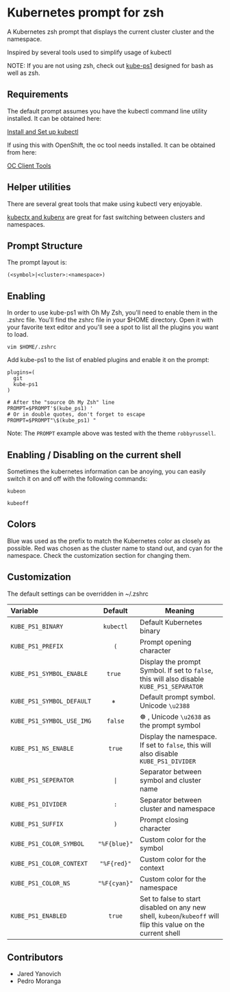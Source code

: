 # Kubernetes prompt for zsh

A Kubernetes zsh prompt that displays the current cluster cluster
and the namespace.

Inspired by several tools used to simplify usage of kubectl

NOTE: If you are not using zsh, check out [kube-ps1](https://github.com/jonmosco/kube-ps1)
designed for bash as well as zsh.

## Requirements

The default prompt assumes you have the kubectl command line utility installed.  It
can be obtained here:

[Install and Set up kubectl](https://kubernetes.io/docs/tasks/tools/install-kubectl/)

If using this with OpenShift, the oc tool needs installed.  It can be obtained from here:

[OC Client Tools](https://www.openshift.org/download.html)

## Helper utilities

There are several great tools that make using kubectl very enjoyable.

[kubectx and kubenx](https://github.com/ahmetb/kubectx) are great for
fast switching between clusters and namespaces.

## Prompt Structure

The prompt layout is:

```
(<symbol>|<cluster>:<namespace>)
```

## Enabling

In order to use kube-ps1 with Oh My Zsh, you'll need to enable them in the
.zshrc file. You'll find the zshrc file in your $HOME directory. Open it with
your favorite text editor and you'll see a spot to list all the plugins you
want to load.

```shell
vim $HOME/.zshrc
```

Add kube-ps1 to the list of enabled plugins and enable it on the prompt:

```shell
plugins=(
  git
  kube-ps1
)

# After the "source Oh My Zsh" line
PROMPT=$PROMPT'$(kube_ps1) '
# Or in double quotes, don't forget to escape
PROMPT=$PROMPT"\$(kube_ps1) "
```

Note: The `PROMPT` example above was tested with the theme `robbyrussell`.

## Enabling / Disabling on the current shell

Sometimes the kubernetes information can be anoying, you can easily 
switch it on and off with the following commands:

```shell
kubeon
```

```shell
kubeoff
```

## Colors

Blue was used as the prefix to match the Kubernetes color as closely as
possible. Red was chosen as the cluster name to stand out, and cyan
for the namespace. Check the customization section for changing them.

## Customization

The default settings can be overridden in ~/.zshrc

| Variable | Default | Meaning |
| :------- | :-----: | ------- |
| `KUBE_PS1_BINARY` | `kubectl` | Default Kubernetes binary |
| `KUBE_PS1_PREFIX` | `(` | Prompt opening character  |
| `KUBE_PS1_SYMBOL_ENABLE` | `true ` | Display the prompt Symbol. If set to `false`, this will also disable `KUBE_PS1_SEPARATOR` |
| `KUBE_PS1_SYMBOL_DEFAULT` | `⎈ ` | Default prompt symbol. Unicode `\u2388` |
| `KUBE_PS1_SYMBOL_USE_IMG` | `false` | ☸️  ,  Unicode `\u2638` as the prompt symbol |
| `KUBE_PS1_NS_ENABLE` | `true` | Display the namespace. If set to `false`, this will also disable `KUBE_PS1_DIVIDER` |
| `KUBE_PS1_SEPERATOR` | `\|` | Separator between symbol and cluster name |
| `KUBE_PS1_DIVIDER` | `:` | Separator between cluster and namespace |
| `KUBE_PS1_SUFFIX` | `)` | Prompt closing character |
| `KUBE_PS1_COLOR_SYMBOL` | `"%F{blue}"` | Custom color for the symbol |
| `KUBE_PS1_COLOR_CONTEXT` | `"%F{red}"` | Custom color for the context |
| `KUBE_PS1_COLOR_NS` | `"%F{cyan}"` | Custom color for the namespace |
| `KUBE_PS1_ENABLED` | `true` | Set to false to start disabled on any new shell, `kubeon`/`kubeoff` will flip this value on the current shell |

## Contributors

- Jared Yanovich
- Pedro Moranga
